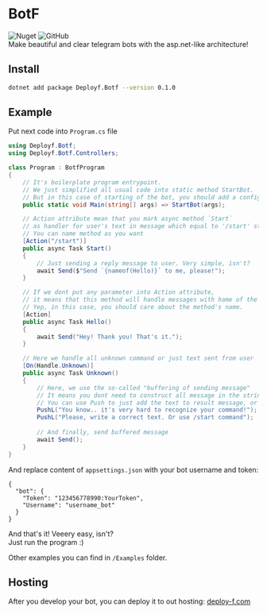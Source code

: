 ﻿# BotF
![Nuget](https://img.shields.io/nuget/v/Deployf.Botf) ![GitHub](https://img.shields.io/github/license/deploy-f/botf)  
Make beautiful and clear telegram bots with the asp.net-like architecture!

## Install

```bash
dotnet add package Deployf.Botf --version 0.1.0
```

## Example

Put next code into `Program.cs` file

```csharp
using Deployf.Botf;
using Deployf.Botf.Controllers;

class Program : BotfProgram
{
    // It's boilerplate program entrypoint.
    // We just simplified all usual code into static method StartBot.
    // But in this case of starting of the bot, you should add a config section under "bot" key to appsettings.json
    public static void Main(string[] args) => StartBot(args);

    // Action attribute mean that you mark async method `Start`
    // as handler for user's text in message which equal to '/start' string.
    // You can name method as you want
    [Action("/start")]
    public async Task Start()
    {
        // Just sending a reply message to user. Very simple, isn't?
        await Send($"Send `{nameof(Hello)}` to me, please!");
    }

    // If we dont put any parameter into Action attribute,
    // it means that this method will handle messages with hame of the method.
    // Yep, in this case, you should care about the method's name.
    [Action]
    public async Task Hello()
    {
        await Send("Hey! Thank you! That's it.");
    }

    // Here we handle all unknown command or just text sent from user
    [On(Handle.Unknown)] 
    public async Task Unknown()
    {
        // Here, we use the so-called "buffering of sending message"
        // It means you dont need to construct all message in the string and send it once
        // You can use Push to just add the text to result message, or PushL - the same but with new line after the string.
        PushL("You know.. it's very hard to recognize your command!");
        PushL("Please, write a correct text. Or use /start command");
        
        // And finally, send buffered message
        await Send();
    }
}
```

And replace content of `appsettings.json` with your bot username and token:

```
{
  "bot": {
    "Token": "123456778990:YourToken",
    "Username": "username_bot"
  }
}
```

And that's it! Veeery easy, isn't?  
Just run the program :)

Other examples you can find in `/Examples` folder.

## Hosting

After you develop your bot, you can deploy it to out hosting: [deploy-f.com](https://deploy-f.com)